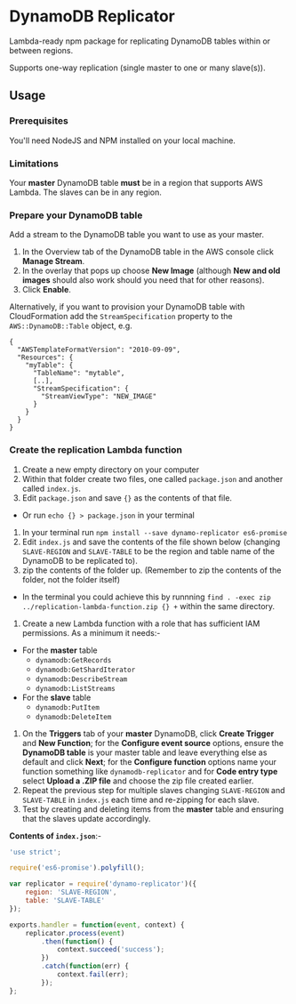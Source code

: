 # DynamoDB Replicator

Lambda-ready npm package for replicating DynamoDB tables within or between regions.

Supports one-way replication (single master to one or many slave(s)).

## Usage

### Prerequisites

You'll need NodeJS and NPM installed on your local machine.

### Limitations

Your **master** DynamoDB table **must** be in a region that supports AWS Lambda.  The slaves can be in any region.

### Prepare your DynamoDB table

Add a stream to the DynamoDB table you want to use as your master.

1. In the Overview tab of the DynamoDB table in the AWS console click **Manage Stream**.
1. In the overlay that pops up choose **New Image** (although **New and old images** should also work should you need that for other reasons).
1. Click **Enable**.

Alternatively, if you want to provision your DynamoDB table with CloudFormation add the `StreamSpecification` property to the `AWS::DynamoDB::Table` object, e.g.

```
{
  "AWSTemplateFormatVersion": "2010-09-09",
  "Resources": {
    "myTable": {
      "TableName": "mytable",
      [..],
      "StreamSpecification": {
        "StreamViewType": "NEW_IMAGE"
      }
    }
  }
}
```

### Create the replication Lambda function

1. Create a new empty directory on your computer
1. Within that folder create two files, one called `package.json` and another called `index.js`.
1. Edit `package.json` and save `{}` as the contents of that file.
  - Or run `echo {} > package.json` in your terminal
1. In your terminal run `npm install --save dynamo-replicator es6-promise`
1. Edit `index.js` and save the contents of the file shown below (changing `SLAVE-REGION` and `SLAVE-TABLE` to be the region and table name of the DynamoDB to be replicated to).
1. zip the contents of the folder up.  (Remember to zip the contents of the folder, not the folder itself)
  - In the terminal you could achieve this by runnning `find . -exec zip ../replication-lambda-function.zip {} +` within the same directory.
1. Create a new Lambda function with a role that has sufficient IAM permissions.  As a minimum it needs:-
  - For the **master** table
    - `dynamodb:GetRecords`
    - `dynamodb:GetShardIterator`
    - `dynamodb:DescribeStream`
    - `dynamodb:ListStreams`
  - For the **slave** table
    - `dynamodb:PutItem`
    - `dynamodb:DeleteItem`
1. On the **Triggers** tab of your **master** DynamoDB, click **Create Trigger** and **New Function**; for the **Configure event source** options, ensure the **DynamoDB table** is your master table and leave everything else as default and click **Next**; for the **Configure function** options name your function something like `dynamodb-replicator` and for **Code entry type** select **Upload a .ZIP file** and choose the zip file created earlier.
1. Repeat the previous step for multiple slaves changing `SLAVE-REGION` and `SLAVE-TABLE` in `index.js` each time and re-zipping for each slave.
1. Test by creating and deleting items from the **master** table and ensuring that the slaves update accordingly.

**Contents of `index.json`**:-
```js
'use strict';

require('es6-promise').polyfill();

var replicator = require('dynamo-replicator')({
	region: 'SLAVE-REGION',
	table: 'SLAVE-TABLE'
});

exports.handler = function(event, context) {
	replicator.process(event)
		.then(function() {
			context.succeed('success');
		})
		.catch(function(err) {
			context.fail(err);
		});
};
```
